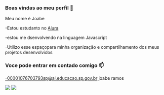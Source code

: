 ### Boas vindas ao meu perfil 🥇

Meu nome é Joabe

-Estou estudanto no [Alura](https://www.alura.com.br)

-estou me dsenvolvendo na linguagem Javascript

-Utilizo esse espaçopara minha organização e compartilhamento dos meus projetos desenvolvidos

### Voce pode entrar em contado comigo 📫

-00001076703793sp@al.educacao.sp.gov.br
joabe ramos



![](https://media1.tenor.com/m/1nwjs8in1DUAAAAd/el-bicho-tomando-jugo-cr7.gif)
![](https://media.tenor.com/U82DbCrzbmcAAAAM/lebron.gif)
